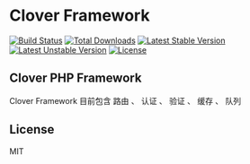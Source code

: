 # Clover Framework

[![Build Status](https://travis-ci.org/donghaichen/framework.svg?branch=master)](https://travis-ci.org/donghaichen/framework)
[![Total Downloads](https://poser.pugx.org/clovers/framework/d/total.svg)](https://packagist.org/packages/clovers/framework)
[![Latest Stable Version](https://poser.pugx.org/clovers/framework/v/stable.svg)](https://packagist.org/packages/clovers/framework)
[![Latest Unstable Version](https://poser.pugx.org/clovers/framework/v/unstable.svg)](https://packagist.org/packages/clover/framework)
[![License](https://poser.pugx.org/clovers/framework/license.svg)](https://packagist.org/packages/clover/framework)

## Clover PHP Framework

Clover Framework 目前包含 路由 、 认证 、 验证 、 缓存 、 队列

## License

MIT
